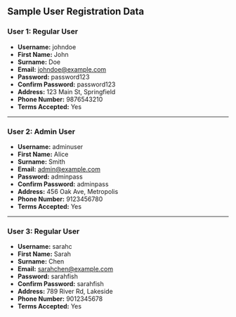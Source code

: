 ## Sample User Registration Data

### User 1: Regular User
- **Username:** johndoe  
- **First Name:** John  
- **Surname:** Doe  
- **Email:** johndoe@example.com  
- **Password:** password123  
- **Confirm Password:** password123  
- **Address:** 123 Main St, Springfield  
- **Phone Number:** 9876543210  
- **Terms Accepted:** Yes  

---

### User 2: Admin User 
- **Username:** adminuser  
- **First Name:** Alice  
- **Surname:** Smith  
- **Email:** admin@example.com  
- **Password:** adminpass  
- **Confirm Password:** adminpass  
- **Address:** 456 Oak Ave, Metropolis  
- **Phone Number:** 9123456780  
- **Terms Accepted:** Yes  

---

### User 3: Regular User
- **Username:** sarahc  
- **First Name:** Sarah  
- **Surname:** Chen  
- **Email:** sarahchen@example.com  
- **Password:** sarahfish  
- **Confirm Password:** sarahfish  
- **Address:** 789 River Rd, Lakeside  
- **Phone Number:** 9012345678  
- **Terms Accepted:** Yes  
